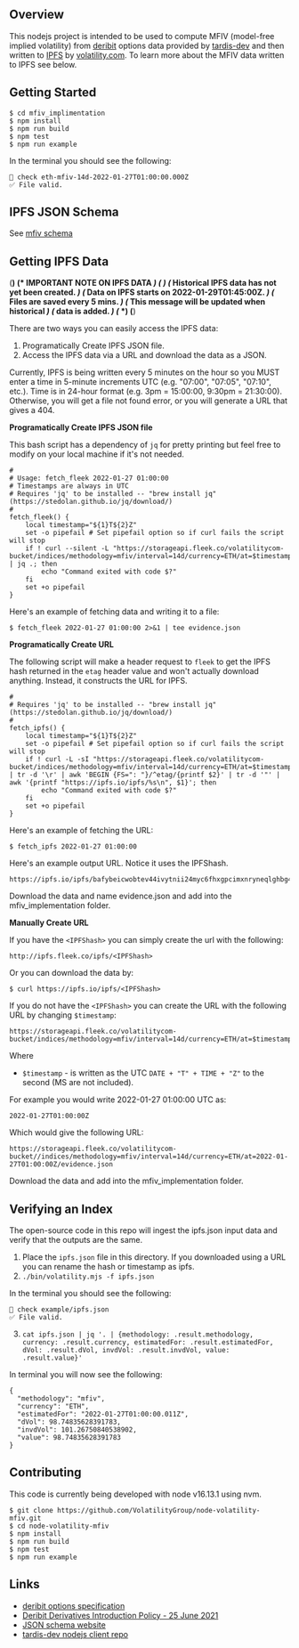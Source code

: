 ## Overview

This nodejs project is intended to be used to compute MFIV (model-free implied volatility) from [deribit](deribit.com) options data provided by [tardis-dev](https://github.com/tardis-dev/tardis-node) and then written to [IPFS](https://ipfs.io/) by [volatility.com](https://volatility.com). To learn more about the MFIV data written to IPFS see below.

## Getting Started

```
$ cd mfiv_implimentation
$ npm install
$ npm run build
$ npm test
$ npm run example
```

In the terminal you should see the following:

```
🚀 check eth-mfiv-14d-2022-01-27T01:00:00.000Z
✅ File valid.
```

## IPFS JSON Schema

See [mfiv schema](./schemas/mfivexample.schema.json)

## Getting IPFS Data

(********************************************************)
(*             IMPORTANT NOTE ON IPFS DATA              *)
(*                                                      *)
(*    Historical IPFS data has not yet been created.    *)
(*    Data on IPFS starts on 2022-01-29T01:45:00Z.      *)
(*    Files are saved every 5 mins.                     *)
(*    This message will be updated when historical      *)
(*    data is added.                                    *)
(*                                                      *)
(********************************************************)

There are two ways you can easily access the IPFS data:

1. Programatically Create IPFS JSON file.
2. Access the IPFS data via a URL and download the data as a JSON.

Currently, IPFS is being written every 5 minutes on the hour so you MUST enter a time in 5-minute increments UTC (e.g. "07:00", "07:05", "07:10", etc.). Time is in 24-hour format (e.g. 3pm = 15:00:00, 9:30pm = 21:30:00). Otherwise, you will get a file not found error, or you will generate a URL that gives a 404.

**Programatically Create IPFS JSON file**

This bash script has a dependency of `jq` for pretty printing but feel free to modify on your local machine if it's not needed.

```
#
# Usage: fetch_fleek 2022-01-27 01:00:00
# Timestamps are always in UTC
# Requires 'jq' to be installed -- "brew install jq" (https://stedolan.github.io/jq/download/)
#
fetch_fleek() {
    local timestamp="${1}T${2}Z"
    set -o pipefail # Set pipefail option so if curl fails the script will stop
    if ! curl --silent -L "https://storageapi.fleek.co/volatilitycom-bucket/indices/methodology=mfiv/interval=14d/currency=ETH/at=$timestamp/evidence.json" | jq .; then
        echo "Command exited with code $?"
    fi
    set +o pipefail
}
```

Here's an example of fetching data and writing it to a file:

```
$ fetch_fleek 2022-01-27 01:00:00 2>&1 | tee evidence.json 
```

**Programatically Create URL**

The following script will make a header request to `fleek` to get the IPFS hash returned in the `etag` header value and won't actually download anything. Instead, it constructs the URL for IPFS.

```
#
# Requires 'jq' to be installed -- "brew install jq" (https://stedolan.github.io/jq/download/)
#
fetch_ipfs() {
    local timestamp="${1}T${2}Z"
    set -o pipefail # Set pipefail option so if curl fails the script will stop
    if ! curl -L -sI "https://storageapi.fleek.co/volatilitycom-bucket/indices/methodology=mfiv/interval=14d/currency=ETH/at=$timestamp/evidence.json" | tr -d '\r' | awk 'BEGIN {FS=": "}/^etag/{printf $2}' | tr -d '"' | awk '{printf "https://ipfs.io/ipfs/%s\n", $1}'; then
        echo "Command exited with code $?"
    fi
    set +o pipefail
}
```

Here's an example of fetching the URL:

```
$ fetch_ipfs 2022-01-27 01:00:00
```

Here's an example output URL. Notice it uses the IPFShash.

```
https://ipfs.io/ipfs/bafybeicwobtev44ivytnii24myc6fhxgpcimxnryneqlghbg4f2vcf6ugy
```

Download the data and name evidence.json and add into the mfiv_implementation folder.

**Manually Create URL**

If you have the `<IPFShash>` you can simply create the url with the following:

`http://ipfs.fleek.co/ipfs/<IPFShash>`

Or you can download the data by:

`$ curl https://ipfs.io/ipfs/<IPFShash>`

If you do not have the `<IPFShash>` you can create the URL with the following URL by changing `$timestamp`:

```
https://storageapi.fleek.co/volatilitycom-bucket/indices/methodology=mfiv/interval=14d/currency=ETH/at=$timestamp/evidence.json
```

Where

- `$timestamp` - is written as the UTC ```DATE + "T" + TIME + "Z"```  to the second (MS are not included). 

For example you would write 2022-01-27 01:00:00 UTC as:

```2022-01-27T01:00:00Z```

Which would give the following URL:

```
https://storageapi.fleek.co/volatilitycom-bucket//indices/methodology=mfiv/interval=14d/currency=ETH/at=2022-01-27T01:00:00Z/evidence.json
```

Download the data and add into the mfiv_implementation folder.

## Verifying an Index

The open-source code in this repo will ingest the ipfs.json input data and verify that the outputs are the same.

1. Place the `ipfs.json` file in this directory. If you downloaded using a URL you can rename the hash or timestamp as ipfs.
2. `./bin/volatility.mjs -f ipfs.json`


In the terminal you should see the following:

```
🚀 check example/ipfs.json
✅ File valid.
```

3. `cat ipfs.json | jq '. | {methodology: .result.methodology, currency: .result.currency, estimatedFor: .result.estimatedFor, dVol: .result.dVol, invdVol: .result.invdVol, value: .result.value}'`

In terminal you will now see the following:
```
{
  "methodology": "mfiv",
  "currency": "ETH",
  "estimatedFor": "2022-01-27T01:00:00.011Z",
  "dVol": 98.74835628391783,
  "invdVol": 101.26750840538902,
  "value": 98.74835628391783
}
```


## Contributing

This code is currently being developed with node v16.13.1 using nvm.

```
$ git clone https://github.com/VolatilityGroup/node-volatility-mfiv.git
$ cd node-volatility-mfiv
$ npm install
$ npm run build
$ npm test
$ npm run example
```

## Links

- [deribit options specification](https://legacy.deribit.com/pages/docs/options)
- [Deribit Derivatives Introduction Policy - 25 June 2021](https://legacy.deribit.com/pages/information/Introduction_Policy#:~:text=A%20new%20future%20with%20a,trading%20at%20the%20same%20time.&text=2%2C%203%20monthly-,3%2C%206%2C%209%20and%2012%20months%20quarterly%20of%20the%20March,June%2C%20September%2C%20December%20cycle)
- [JSON schema website](https://json-schema.org/)
- [tardis-dev nodejs client repo](https://github.com/tardis-dev/tardis-node)
